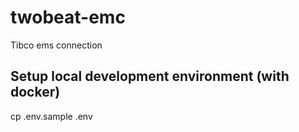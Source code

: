 # twobeat-emc
Tibco ems connection

## Setup local development environment (with docker)
cp .env.sample .env

